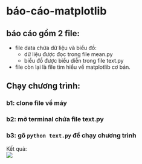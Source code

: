 # báo-cáo-matplotlib
## báo cáo gồm 2 file: 
- file data chứa dữ liệu và biểu đồ:
    - dữ liệu được đọc trong file mean.py
    -  biểu đồ được biểu diễn trong file text.py
- file còn lại là file tìm hiểu về matplotlib cơ bản. 
## Chạy chương trình: 
### b1: clone file về máy
### b2: mở terminal chứa file text.py
### b3: gõ `python text.py` để chạy chương trình

Kết quả:   
<image src="./kq.png" >